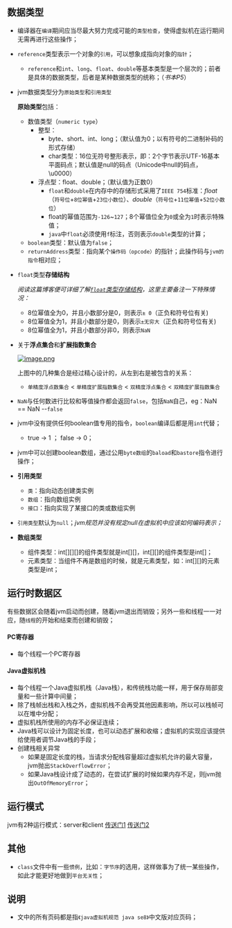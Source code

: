 ## 数据类型

* 编译器在`编译`期间应当尽最大努力完成可能的`类型检查`，使得虚拟机在运行期间无需再进行这些操作；

* `reference`类型表示一个对象的`引用`，可以想象成指向对象的`指针`；

  * `reference`和`int`、`long`、`float`、`double`等基本类型是一个层次的；前者是具体的数据类型，后者是某种数据类型的统称；（*书本P5*）

* jvm数据类型分为`原始类型`和`引用类型`  

  **原始类型**包括：

  - 数值类型（`numeric type`）
    - 整型：
      - byte、short、int、long；（默认值为0；以有符号的二进制补码的形式存储）
      - char类型：16位无符号整形表示，即：2个字节表示UTF-16基本平面码点；默认值是null的码点（Unicode中null的码点，\u0000）
    - 浮点型：float、double；（默认值为正数0）
      - `float`和`double`在内存中的存储形式采用了`IEEE 754`标准：*float*（`符号位`+`8位幂值`+`23位小数位`）、*double*（`符号位`+`11位幂值`+`52位小数位`）
      - float的幂值范围为`-126`~`127`；8个幂值位全为`0`或全为`1`时表示特殊值；
      - `java`中`float`必须使用`f`标注，否则表示`double`类型的计算；
  - `boolean`类型：默认值为`false`；
  - `returnAddress`类型：指向某个`操作码（opcode）`的指针；此操作码与`jvm的指令`相对应；

* `float`类型**存储结构**  

  *阅读这篇博客便可详细了解[`float`类型存储结构][float-ieee755]，这里主要备注一下特殊情况：*

  * 8位幂值全为0，并且小数部分是0，则表示`± 0`（正负和符号位有关)
  * 8位幂值全为1，并且小数部分是0，则表示`±无穷大`（正负和符号位有关)
  * 8位幂值全为1，并且小数部分非0，则表示`NaN`   

* 关于**浮点集合**和**扩展指数集合**

  [![image.png](https://s15.postimg.cc/n1rytxhqz/image.png)](https://postimg.cc/image/sd6ven3tj/)

  上图中的几种集合是经过精心设计的，从左到右是被包含的关系：

  * `单精度浮点数集合` < `单精度扩展指数集合` < `双精度浮点集合` < `双精度扩展指数集合`

* `NaN`与任何数进行比较和等值操作都会返回`false`，包括`NaN`自己，eg：NaN == NaN  --`false`

* jvm中没有提供任何boolean值专用的指令，`boolean`编译后都是用`int`代替；

  * true → 1 ； false → 0；

* jvm中可以创建boolean数组，通过公用`byte数组`的`baload`和`bastore`指令进行操作；

* **引用类型**

  * `类`：指向动态创建类实例
  * `数组`：指向数组实例
  * `接口`：指向实现了某接口的类或数组实例

* `引用类型`默认为`null`；*jvm规范并没有规定null在虚拟机中应该如何编码表示；*

* **数组类型**

  * 组件类型：int\[\]\[\][]的组件类型就是int\[\]\[\]，int\[\]\[\]的组件类型是int\[\]；
  * 元素类型：当组件不再是数组的时候，就是元素类型，如：int\[\]\[\]的元素类型是int；





## 运行时数据区

有些数据区会随着jvm启动而创建，随着jvm退出而销毁；另外一些和线程一一对应，随`线程`的开始和结束而创建和销毁；

#### PC寄存器

* 每个线程一个PC寄存器

#### Java虚拟机栈

* 每个线程一个Java虚拟机栈（Java栈），和传统栈功能一样，用于保存局部变量和一些计算中间量；
* 除了栈帧出栈和入栈之外，虚拟机栈不会再受其他因素影响，所以可以栈帧可以在堆中分配；
* 虚拟机栈所使用的内存不必保证连续；
* Java栈可以设计为固定长度，也可以动态扩展和收缩；虚拟机的实现应该提供给使用者调节Java栈的手段；
* 创建栈相关异常
  * 如果是固定长度的栈，当请求分配栈容量超过虚拟机允许的最大容量，jvm抛出`StackOverflowError`；
  * 如果Java栈设计成了动态的，在尝试扩展的时候如果内存不足，则jvm抛出`OutOfMemoryError`；



## 运行模式

jvm有2种运行模式：server和client  [传送门1](https://blog.csdn.net/zhuyijian135757/article/details/38391785) [传送门2](https://blog.csdn.net/a158123/article/details/77417042)





## 其他

* `class`文件中有一些`惯例`，比如：`字节序`的选用，这样做事为了统一某些操作，如此才能更好地做到`平台无关性`；





## 说明

* 文中的所有页码都是指`《java虚拟机规范 java se8》`中文版对应页码；





[float-ieee755]:https://blog.csdn.net/k346k346/article/details/50487127